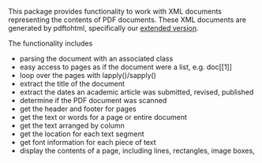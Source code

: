 This package provides functionality to work with XML documents 
representing the contents of PDF documents.
These XML documents are generated by pdftohtml, specifically 
our [extended version](https://github.com/dsidavis/pdftohtml).

The functionality includes
+ parsing the document with an associated class
+ easy access to pages as if the document were a list, e.g. doc[[1]]
+ loop over the pages with lapply()/sapply()
+ extract the title of the document
+ extract the dates an academic article was submitted, revised, published
+ determine if the PDF  document was scanned
+ get the header and footer for pages
+ get the text or words for a page or entire document
+ get the text arranged by column
+ get the location for each text segment
+ get font information for each piece of text
+ display the contents of a page, including lines, rectangles, image boxes, 


